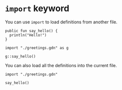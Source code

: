 # `import` keyword

You can use `import` to load definitions from another file.

```title:"File: greetings.gdn"
public fun say_hello() {
  println("Hello!")
}
```

```title:"Example 1"
import "./greetings.gdn" as g

g::say_hello()
```

You can also load all the definitions into the current file.

```title:"Example 2"
import "./greetings.gdn"

say_hello()
```
